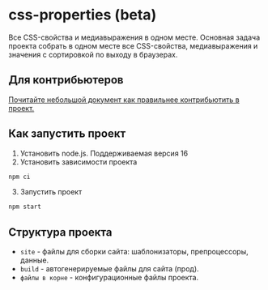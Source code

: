 # css-properties (beta)
Все CSS-свойства и медиавыражения в одном месте. 
Основная задача проекта собрать в одном месте все CSS-свойства, медиавыражения и значения с сортировкой по выходу в браузерах. 

## Для контрибьютеров
[Почитайте небольшой документ как правильнее контрибьютить в проект.](./CONTRIBUTING.md)

## Как запустить проект
1. Установить node.js. Поддерживаемая версия 16
2. Установить зависимости проекта
```bash
npm ci
```
3. Запустить проект
```bash
npm start
```

## Структура проекта
- `site` - файлы для сборки сайта: шаблонизаторы, препроцессоры, данные.
- `build` - автогенерируемые файлы для сайта (прод).
- `файлы в корне` - конфигурационные файлы проекта.